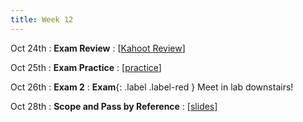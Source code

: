 ```yaml
---
title: Week 12
---
```


Oct 24th
: **Exam Review**
  : [[Kahoot Review](https://create.kahoot.it/share/midterm-2-review/00dd4b86-8ec7-4915-a9c3-2e5019cf04c1)]

Oct 25th
: **Exam Practice**
  : [[practice](https://edstem.org/us/courses/24414/lessons/46948/slides/268362)]

Oct 26th
: **Exam 2**
: **Exam**{: .label .label-red } Meet in lab downstairs!

Oct 28th
: **Scope and Pass by Reference**
  : [[slides](https://docs.google.com/presentation/d/1ZWIHS5wUyS9NCPAjj4e6Z4s2ZBDRMc3v/edit?usp=sharing&ouid=114310739312164916072&rtpof=true&sd=true)]
